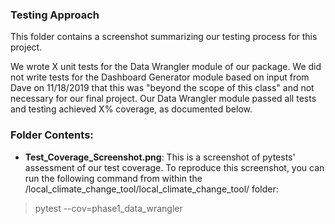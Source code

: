 ### Testing Approach
This folder contains a screenshot summarizing our testing process for this project.

We wrote X unit tests for the Data Wrangler module of our package. We did not write tests for the Dashboard Generator module  based on input from Dave on 11/18/2019 that this was "beyond the scope of this class" and not necessary for our final project. Our Data Wrangler module passed all tests and testing achieved X% coverage, as documented below.

### Folder Contents:

* **Test_Coverage_Screenshot.png**: This is a screenshot of pytests' assessment of our test coverage. To reproduce this screenshot, you can run the following command from within the /local_climate_change_tool/local_climate_change_tool/ folder:

> pytest --cov=phase1_data_wrangler

